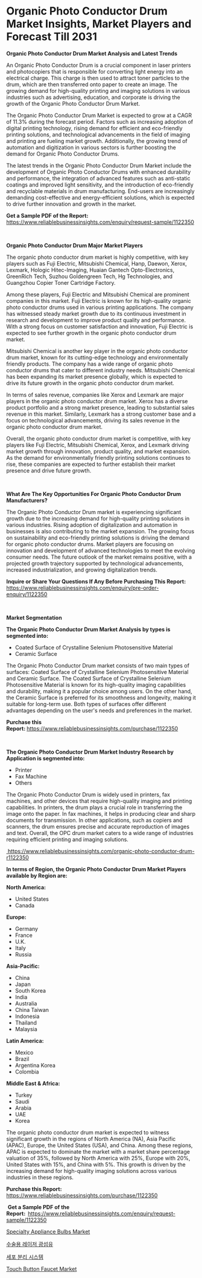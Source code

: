 <p><h1>Organic Photo Conductor Drum Market Insights, Market Players and Forecast Till 2031</h1></p><p><strong>Organic Photo Conductor Drum Market Analysis and Latest Trends</strong></p>
<p><p>An Organic Photo Conductor Drum is a crucial component in laser printers and photocopiers that is responsible for converting light energy into an electrical charge. This charge is then used to attract toner particles to the drum, which are then transferred onto paper to create an image. The growing demand for high-quality printing and imaging solutions in various industries such as advertising, education, and corporate is driving the growth of the Organic Photo Conductor Drum Market.</p><p>The Organic Photo Conductor Drum Market is expected to grow at a CAGR of 11.3% during the forecast period. Factors such as increasing adoption of digital printing technology, rising demand for efficient and eco-friendly printing solutions, and technological advancements in the field of imaging and printing are fueling market growth. Additionally, the growing trend of automation and digitization in various sectors is further boosting the demand for Organic Photo Conductor Drums.</p><p>The latest trends in the Organic Photo Conductor Drum Market include the development of Organic Photo Conductor Drums with enhanced durability and performance, the integration of advanced features such as anti-static coatings and improved light sensitivity, and the introduction of eco-friendly and recyclable materials in drum manufacturing. End-users are increasingly demanding cost-effective and energy-efficient solutions, which is expected to drive further innovation and growth in the market.</p></p>
<p><strong>Get a Sample PDF of the Report:&nbsp;</strong> <a href="https://www.reliablebusinessinsights.com/enquiry/request-sample/1122350">https://www.reliablebusinessinsights.com/enquiry/request-sample/1122350</a></p>
<p>&nbsp;</p>
<p><strong>Organic Photo Conductor Drum Major Market Players</strong></p>
<p><p>The organic photo conductor drum market is highly competitive, with key players such as Fuji Electric, Mitsubishi Chemical, Hanp, Daewon, Xerox, Lexmark, Hologic Hitec-Imaging, Huaian Gantech Opto-Electronics, GreenRich Tech, Suzhou Goldengreen Tech, Hg Technologies, and Guangzhou Copier Toner Cartridge Factory.</p><p>Among these players, Fuji Electric and Mitsubishi Chemical are prominent companies in this market. Fuji Electric is known for its high-quality organic photo conductor drums used in various printing applications. The company has witnessed steady market growth due to its continuous investment in research and development to improve product quality and performance. With a strong focus on customer satisfaction and innovation, Fuji Electric is expected to see further growth in the organic photo conductor drum market.</p><p>Mitsubishi Chemical is another key player in the organic photo conductor drum market, known for its cutting-edge technology and environmentally friendly products. The company has a wide range of organic photo conductor drums that cater to different industry needs. Mitsubishi Chemical has been expanding its market presence globally, which is expected to drive its future growth in the organic photo conductor drum market.</p><p>In terms of sales revenue, companies like Xerox and Lexmark are major players in the organic photo conductor drum market. Xerox has a diverse product portfolio and a strong market presence, leading to substantial sales revenue in this market. Similarly, Lexmark has a strong customer base and a focus on technological advancements, driving its sales revenue in the organic photo conductor drum market.</p><p>Overall, the organic photo conductor drum market is competitive, with key players like Fuji Electric, Mitsubishi Chemical, Xerox, and Lexmark driving market growth through innovation, product quality, and market expansion. As the demand for environmentally friendly printing solutions continues to rise, these companies are expected to further establish their market presence and drive future growth.</p></p>
<p>&nbsp;</p>
<p><strong>What Are The Key Opportunities For Organic Photo Conductor Drum Manufacturers?</strong></p>
<p><p>The Organic Photo Conductor Drum market is experiencing significant growth due to the increasing demand for high-quality printing solutions in various industries. Rising adoption of digitalization and automation in businesses is also contributing to the market expansion. The growing focus on sustainability and eco-friendly printing solutions is driving the demand for organic photo conductor drums. Market players are focusing on innovation and development of advanced technologies to meet the evolving consumer needs. The future outlook of the market remains positive, with a projected growth trajectory supported by technological advancements, increased industrialization, and growing digitalization trends.</p></p>
<p><strong>Inquire or Share Your Questions If Any Before Purchasing This Report:</strong> <a href="https://www.reliablebusinessinsights.com/enquiry/pre-order-enquiry/1122350">https://www.reliablebusinessinsights.com/enquiry/pre-order-enquiry/1122350</a></p>
<p>&nbsp;</p>
<p><strong>Market Segmentation</strong></p>
<p><strong>The Organic Photo Conductor Drum Market Analysis by types is segmented into:</strong></p>
<p><ul><li>Coated Surface of Crystalline Selenium Photosensitive Material</li><li>Ceramic Surface</li></ul></p>
<p><p>The Organic Photo Conductor Drum market consists of two main types of surfaces: Coated Surface of Crystalline Selenium Photosensitive Material and Ceramic Surface. The Coated Surface of Crystalline Selenium Photosensitive Material is known for its high-quality imaging capabilities and durability, making it a popular choice among users. On the other hand, the Ceramic Surface is preferred for its smoothness and longevity, making it suitable for long-term use. Both types of surfaces offer different advantages depending on the user's needs and preferences in the market.</p></p>
<p><strong>Purchase this Report:&nbsp;</strong><a href="https://www.reliablebusinessinsights.com/purchase/1122350">https://www.reliablebusinessinsights.com/purchase/1122350</a></p>
<p>&nbsp;</p>
<p><strong>The Organic Photo Conductor Drum Market Industry Research by Application is segmented into:</strong></p>
<p><ul><li>Printer</li><li>Fax Machine</li><li>Others</li></ul></p>
<p><p>The Organic Photo Conductor Drum is widely used in printers, fax machines, and other devices that require high-quality imaging and printing capabilities. In printers, the drum plays a crucial role in transferring the image onto the paper. In fax machines, it helps in producing clear and sharp documents for transmission. In other applications, such as copiers and scanners, the drum ensures precise and accurate reproduction of images and text. Overall, the OPC drum market caters to a wide range of industries requiring efficient printing and imaging solutions.</p></p>
<p><a href="https://www.reliablebusinessinsights.com/organic-photo-conductor-drum-r1122350">&nbsp;https://www.reliablebusinessinsights.com/organic-photo-conductor-drum-r1122350</a></p>
<p><strong>In terms of Region, the Organic Photo Conductor Drum Market Players available by Region are:</strong></p>
<p>
    <p> <strong> North America: </strong>
        <ul>
            <li>United States</li>
            <li>Canada</li>
        </ul>
        </p> 
    <p> <strong> Europe: </strong>
        <ul>
            <li>Germany</li>
            <li>France</li>
            <li>U.K.</li>
            <li>Italy</li>
            <li>Russia</li>
        </ul>
        </p> 
    <p> <strong> Asia-Pacific: </strong>
        <ul>
            <li>China</li>
            <li>Japan</li>
            <li>South Korea</li>
            <li>India</li>
            <li>Australia</li>
            <li>China Taiwan</li>
            <li>Indonesia</li>
            <li>Thailand</li>
            <li>Malaysia</li>
        </ul>
        </p> 
    <p> <strong> Latin America: </strong>
        <ul>
            <li>Mexico</li>
            <li>Brazil</li>
            <li>Argentina Korea</li>
            <li>Colombia</li>
        </ul>
        </p> 
    <p> <strong> Middle East & Africa: </strong>
        <ul>
            <li>Turkey</li>
            <li>Saudi</li>
            <li>Arabia</li>
            <li>UAE</li>
            <li>Korea</li>
        </ul>
    </p>
    </p>
<p><p>The organic photo conductor drum market is expected to witness significant growth in the regions of North America (NA), Asia Pacific (APAC), Europe, the United States (USA), and China. Among these regions, APAC is expected to dominate the market with a market share percentage valuation of 35%, followed by North America with 25%, Europe with 20%, United States with 15%, and China with 5%. This growth is driven by the increasing demand for high-quality imaging solutions across various industries in these regions.</p></p>
<p><strong>Purchase this Report: </strong><a href="https://www.reliablebusinessinsights.com/purchase/1122350">https://www.reliablebusinessinsights.com/purchase/1122350</a></p>
<p>&nbsp;<strong>Get a Sample PDF of the Report:&nbsp;&nbsp;</strong><a href="https://www.reliablebusinessinsights.com/enquiry/request-sample/1122350">https://www.reliablebusinessinsights.com/enquiry/request-sample/1122350</a></p>
<p><strong></strong></p>
<p><p><a href="https://github.com/syaifulanwaramsyori/Market-Research-Report-List-1/blob/main/specialty-appliance-bulbs-market.md">Specialty Appliance Bulbs Market</a></p><p><a href="https://github.com/trmesnao7959541/Market-Research-Report-List-2/blob/main/7531962156093.md">수술용 레이저 광섬유</a></p><p><a href="https://github.com/vsn7qpua81q/Market-Research-Report-List-2/blob/main/8561610156094.md">세포 분리 시스템</a></p><p><a href="https://github.com/rslnowrouzi/Market-Research-Report-List-1/blob/main/touch-button-faucet-market.md">Touch Button Faucet Market</a></p></p>